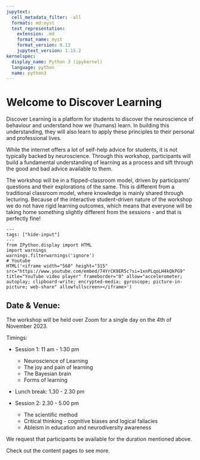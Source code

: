 ```yaml
---
jupytext:
  cell_metadata_filter: -all
  formats: md:myst
  text_representation:
    extension: .md
    format_name: myst
    format_version: 0.13
    jupytext_version: 1.15.2
kernelspec:
  display_name: Python 3 (ipykernel)
  language: python
  name: python3
---
```



# Welcome to Discover Learning

Discover Learning is a platform for students to discover the neuroscience of behaviour and understand how we (humans) learn. In building this understanding, they will also learn to apply these principles to their personal and professional lives.

While the internet offers a lot of self-help advice for students, it is not typically backed by neuroscience. Through this workshop, participants will build a fundamental understanding of learning as a process and sift through the good and bad advice available to them.

The workshop will be in a flipped-classroom model, driven by participants' questions and their explorations of the same. This is different from a traditional classroom model, where knowledge is mainly shared through lecturing. Because of the interactive student-driven nature of the workshop we do not have rigid learning outcomes, which means that everyone will be taking home something slightly different from the sessions - and that is perfectly fine!

```{code-cell}
---
tags: ["hide-input"]
---
from IPython.display import HTML
import warnings
warnings.filterwarnings('ignore')
# Youtube
HTML('<iframe width="560" height="315" src="https://www.youtube.com/embed/74YrCK9ER5c?si=1xnPLqoLH4kQkPG9" title="YouTube video player" frameborder="0" allow="accelerometer; autoplay; clipboard-write; encrypted-media; gyroscope; picture-in-picture; web-share" allowfullscreen></iframe>')
```

## Date & Venue:
The workshop will be held over Zoom for a single day on the 4th of November 2023.

Timings: 
* Session 1: 11 am - 1:30 pm
  - Neuroscience of Learning 
  - The joy and pain of learning
  - The Bayesian brain
  - Forms of learning

 
* Lunch break: 1.30 - 2.30 pm

  
* Session 2: 2.30 - 5.00 pm
  - The scientific method
  - Critical thinking - cognitive biases and logical fallacies
  - Ableism in education and neurodiversity awareness

We request that participants be available for the duration mentioned above.

Check out the content pages to see more.

```{tableofcontents}
```
